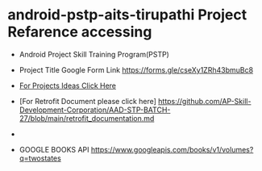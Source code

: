 # android-pstp-aits-tirupathi Project Refarence accessing
* Android Project Skill Training Program(PSTP)

* Project Title Google Form Link https://forms.gle/cseXy1ZRh43bmuBc8

* [For Projects Ideas Click Here](https://1000projects.org/academic-android-projects.html)
*  [For Retrofit Document please click here] https://github.com/AP-Skill-Development-Corporation/AAD-STP-BATCH-27/blob/main/retrofit_documentation.md 
*  
*  GOOGLE BOOKS API https://www.googleapis.com/books/v1/volumes?q=twostates

